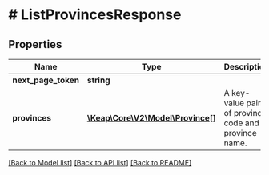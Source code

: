 # # ListProvincesResponse

## Properties

Name | Type | Description | Notes
------------ | ------------- | ------------- | -------------
**next_page_token** | **string** |  | [optional]
**provinces** | [**\Keap\Core\V2\Model\Province[]**](Province.md) | A key-value pair of province code and province name. |

[[Back to Model list]](../../README.md#models) [[Back to API list]](../../README.md#endpoints) [[Back to README]](../../README.md)
